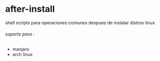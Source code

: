 # after-install
shell scripts para operaciones comunes despues de instalar distros linux

###### soporte para :

* manjaro
* arch linux
